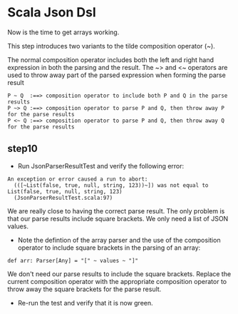 Scala Json Dsl 
==============

Now is the time to get arrays working.

This step introduces two variants to the tilde composition operator (~).

The normal composition operator includes both the left and right hand expression in both the parsing and the result.
The ~> and <~ operators are used to throw away part of the parsed expression when forming the parse result

```
P ~ Q  :==> composition operator to include both P and Q in the parse results
P ~> Q :==> composition operator to parse P and Q, then throw away P for the parse results
P <~ Q :==> composition operator to parse P and Q, then throw away Q for the parse results
```

step10
------

- Run JsonParserResultTest and verify the following error:

```
An exception or error caused a run to abort: 
  (([~List(false, true, null, string, 123))~]) was not equal to List(false, true, null, string, 123) 
  (JsonParserResultTest.scala:97)
```

We are really close to having the correct parse result.  The only problem is that our parse results include square brackets.  We
only need a list of JSON values.

- Note the defintion of the array parser and the use of the composition operator to include square brackets in the parsing 
of an array:

```
def arr: Parser[Any] = "[" ~ values ~ "]"
```

We don't need our parse results to include the square brackets. Replace the current composition operator with the appropriate 
composition operator to throw away the square brackets for the parse result.

- Re-run the test and verify that it is now green.